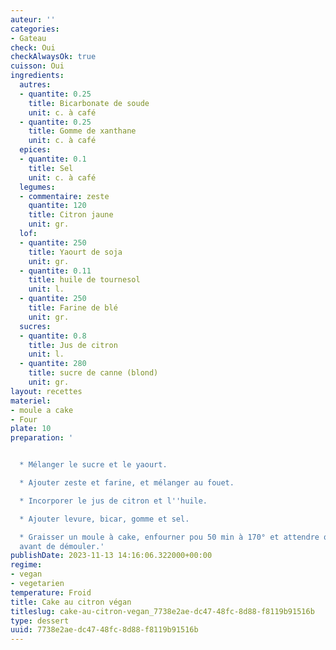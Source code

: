 ```yaml
---
auteur: ''
categories:
- Gateau
check: Oui
checkAlwaysOk: true
cuisson: Oui
ingredients:
  autres:
  - quantite: 0.25
    title: Bicarbonate de soude
    unit: c. à café
  - quantite: 0.25
    title: Gomme de xanthane
    unit: c. à café
  epices:
  - quantite: 0.1
    title: Sel
    unit: c. à café
  legumes:
  - commentaire: zeste
    quantite: 120
    title: Citron jaune
    unit: gr.
  lof:
  - quantite: 250
    title: Yaourt de soja
    unit: gr.
  - quantite: 0.11
    title: huile de tournesol
    unit: l.
  - quantite: 250
    title: Farine de blé
    unit: gr.
  sucres:
  - quantite: 0.8
    title: Jus de citron
    unit: l.
  - quantite: 280
    title: sucre de canne (blond)
    unit: gr.
layout: recettes
materiel:
- moule a cake
- Four
plate: 10
preparation: '


  * Mélanger le sucre et le yaourt.

  * Ajouter zeste et farine, et mélanger au fouet.

  * Incorporer le jus de citron et l''huile.

  * Ajouter levure, bicar, gomme et sel.

  * Graisser un moule à cake, enfourner pou 50 min à 170° et attendre que ça refroidisse
  avant de démouler.'
publishDate: 2023-11-13 14:16:06.322000+00:00
regime:
- vegan
- vegetarien
temperature: Froid
title: Cake au citron végan
titleslug: cake-au-citron-vegan_7738e2ae-dc47-48fc-8d88-f8119b91516b
type: dessert
uuid: 7738e2ae-dc47-48fc-8d88-f8119b91516b
---
```

